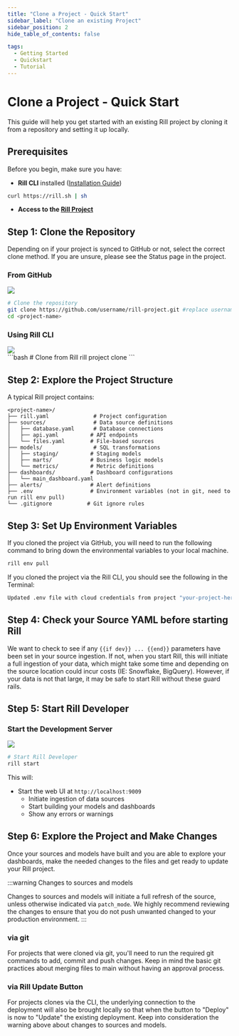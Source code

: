 ```yaml
---
title: "Clone a Project - Quick Start"
sidebar_label: "Clone an existing Project"
sidebar_position: 2
hide_table_of_contents: false

tags:
  - Getting Started
  - Quickstart
  - Tutorial
---
```


# Clone a Project - Quick Start

This guide will help you get started with an existing Rill project by cloning it from a repository and setting it up locally.

## Prerequisites

Before you begin, make sure you have:

- **Rill CLI** installed ([Installation Guide](/home/install))
```bash
curl https://rill.sh | sh
```
- **Access to the [Rill Project](https://ui.rilldata.com/)** 


## Step 1: Clone the Repository
Depending on if your project is synced to GitHub or not, select the correct clone method. If you are unsure, please see the Status page in the project.

### From GitHub
<img src = '/img/tutorials/rill-advanced/github-pushed-changes.png' class='rounded-gif' />
<br />

```bash
# Clone the repository
git clone https://github.com/username/rill-project.git #replace username and rill-project with your actual URL
cd <project-name>
```

### Using Rill CLI

<img src = '/img/tutorials/rill-advanced/status.png' class='rounded-gif' />
<br />
```bash
# Clone from Rill
rill project clone <project-name>
```

## Step 2: Explore the Project Structure

A typical Rill project contains:

```
<project-name>/
├── rill.yaml              # Project configuration
├── sources/               # Data source definitions
│   ├── database.yaml      # Database connections
│   ├── api.yaml          # API endpoints
│   └── files.yaml        # File-based sources
├── models/                # SQL transformations
│   ├── staging/          # Staging models
│   ├── marts/            # Business logic models
│   └── metrics/          # Metric definitions
├── dashboards/           # Dashboard configurations
│   └── main_dashboard.yaml
├── alerts/               # Alert definitions
├── .env                  # Environment variables (not in git, need to run rill env pull)
└── .gitignore           # Git ignore rules
```

## Step 3: Set Up Environment Variables

If you cloned the project via GitHub, you will need to run the following command to bring down the environmental variables to your local machine.

```bash
rill env pull
```

If you cloned the project via the Rill CLI, you should see the following in the Terminal:
```bash
Updated .env file with cloud credentials from project "your-project-here".
```

## Step 4: Check your Source YAML before starting Rill
We want to check to see if any `{{if dev}} ... {{end}}` parameters have been set in your source ingestion. If not, when you start Rill, this will initiate a full ingestion of your data, which might take some time and depending on the source location could incur costs (IE: Snowflake, BigQuery). However, if your data is not that large, it may be safe to start Rill without these guard rails. 

## Step 5: Start Rill Developer

### Start the Development Server
<img src = '/img/tutorials/quickstart/clone-project.png' class='rounded-gif' />
<br />

```bash
# Start Rill Developer
rill start
```

This will:
- Start the web UI at `http://localhost:9009`
    - Initiate ingestion of data sources 
    - Start building your models and dashboards
    - Show any errors or warnings



## Step 6: Explore the Project and Make Changes

Once your sources and models have built and you are able to explore your dashboards, make the needed changes to the files and get ready to update your Rill project.

:::warning Changes to sources and models

Changes to sources and models will initiate a full refresh of the source, unless otherwise indicated via `patch_mode`. We highly recommend reviewing the changes to ensure that you do not push unwanted changed to your production environment. 
:::

### via git
For projects that were cloned via git, you'll need to run the required git commands to add, commit and push changes. Keep in mind the basic git practices about merging files to main without having an approval process.


### via Rill Update Button

For projects clones via the CLI, the underlying connection to the deployment will also be brought locally so that when the button to "Deploy" is now to "Update" the existing deployment. Keep into consideration the warning above about changes to sources and models. 